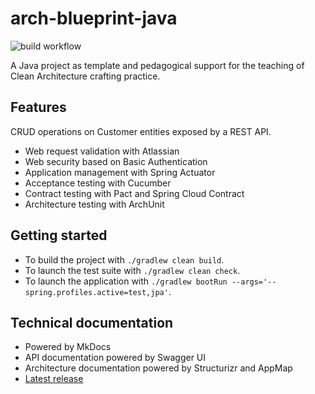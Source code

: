 # arch-blueprint-java

![build workflow](https://github.com/vondacho/arch-blueprint-java/actions/workflows/build.yml/badge.svg)

A Java project as template and pedagogical support for the teaching of Clean Architecture crafting practice.

## Features

CRUD operations on Customer entities exposed by a REST API.

- Web request validation with Atlassian
- Web security based on Basic Authentication
- Application management with Spring Actuator
- Acceptance testing with Cucumber
- Contract testing with Pact and Spring Cloud Contract
- Architecture testing with ArchUnit

## Getting started

- To build the project with `./gradlew clean build`.
- To launch the test suite with `./gradlew clean check`.
- To launch the application with `./gradlew bootRun --args='--spring.profiles.active=test,jpa'`.

## Technical documentation

- Powered by MkDocs
- API documentation powered by Swagger UI
- Architecture documentation powered by Structurizr and AppMap
- [Latest release](https://vondacho.github.io/arch-blueprint-java)